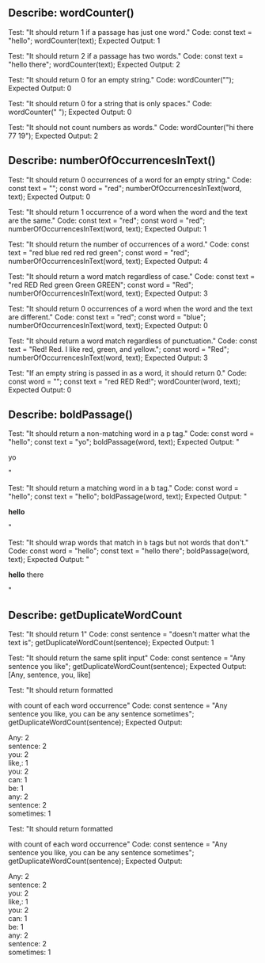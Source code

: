 ## Describe: wordCounter()

Test: "It should return 1 if a passage has just one word."
Code:
const text = "hello";
wordCounter(text);
Expected Output: 1

Test: "It should return 2 if a passage has two words."
Code:
const text = "hello there";
wordCounter(text);
Expected Output: 2

Test: "It should return 0 for an empty string."
Code: wordCounter("");
Expected Output: 0

Test: "It should return 0 for a string that is only spaces."
Code: wordCounter("            ");
Expected Output: 0

Test: "It should not count numbers as words."
Code: wordCounter("hi there 77 19");
Expected Output: 2

## Describe: numberOfOccurrencesInText()

Test: "It should return 0 occurrences of a word for an empty string."
Code:
const text = "";
const word = "red";
numberOfOccurrencesInText(word, text);
Expected Output: 0

Test: "It should return 1 occurrence of a word when the word and the text are the same."
Code:
const text = "red";
const word = "red";
numberOfOccurrencesInText(word, text);
Expected Output: 1

Test: "It should return the number of occurrences of a word."
Code:
const text = "red blue red red red green";
const word = "red";
numberOfOccurrencesInText(word, text);
Expected Output: 4

Test: "It should return a word match regardless of case."
Code:
const text = "red RED Red green Green GREEN";
const word = "Red";
numberOfOccurrencesInText(word, text);
Expected Output: 3

Test: "It should return 0 occurrences of a word when the word and the text are different."
Code:
const text = "red";
const word = "blue";
numberOfOccurrencesInText(word, text);
Expected Output: 0

Test: "It should return a word match regardless of punctuation."
Code:
const text = "Red! Red. I like red, green, and yellow.";
const word = "Red";
numberOfOccurrencesInText(word, text);
Expected Output: 3

Test: "If an empty string is passed in as a word, it should return 0."
Code:
const word = "";
const text = "red RED Red!";
wordCounter(word, text);
Expected Output: 0

## Describe: boldPassage()

Test: "It should return a non-matching word in a p tag."
Code:
const word = "hello";
const text = "yo";
boldPassage(word, text);
Expected Output: "<p>yo</p>"

Test: "It should return a matching word in a b tag."
Code:
const word = "hello";
const text = "hello";
boldPassage(word, text);
Expected Output: "<p><b>hello</b></p>"

Test: "It should wrap words that match in `b` tags but not words that don't."
Code:
const word = "hello";
const text = "hello there";
boldPassage(word, text);
Expected Output: "<p><b>hello</b> there</p>"


## Describe: getDuplicateWordCount 

Test: "It should return 1"
Code:
const sentence = "doesn't matter what the text is";
getDuplicateWordCount(sentence);
Expected Output: 1

Test: "It should return the same split input"
Code:
const sentence = "Any sentence you like";
getDuplicateWordCount(sentence);
Expected Output: [Any, sentence, you, like]

Test: "It should return formatted <p> with count of each word occurrence"
Code:
const sentence = "Any sentence you like, you can be any sentence sometimes";
getDuplicateWordCount(sentence);
Expected Output: <p>Any: 2<br>
                  sentence: 2<br>
                  you: 2<br>
                  like,: 1<br>
                  you: 2<br>
                  can: 1<br>
                  be: 1<br>
                  any: 2<br>
                  sentence: 2<br>
                  sometimes: 1<br>
                  </p>

Test: "It should return formatted <p> with count of each word occurrence"
Code:
const sentence = "Any sentence you like, you can be any sentence sometimes";
getDuplicateWordCount(sentence);
Expected Output: <p>Any: 2<br>
                  sentence: 2<br>
                  you: 2<br>
                  like,: 1<br>
                  you: 2<br>
                  can: 1<br>
                  be: 1<br>
                  any: 2<br>
                  sentence: 2<br>
                  sometimes: 1</p>                 